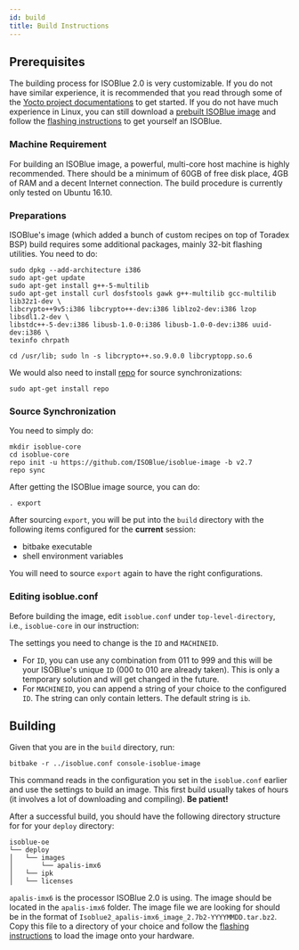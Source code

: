 ```yaml
---
id: build
title: Build Instructions
---
```


## Prerequisites

The building process for ISOBlue 2.0 is very customizable. If you do not have
similar experience, it is recommended that you read through some of the [Yocto
project documentations][1] to get started. If you do not have much experience in
Linux, you can still download a [prebuilt ISOBlue image][2] and follow the
[flashing instructions](flashing.md) to get yourself an ISOBlue.

### Machine Requirement

For building an ISOBlue image, a powerful, multi-core host machine is highly
recommended. There should be a minimum of 60GB of free disk place, 4GB of RAM
and a decent Internet connection. The build procedure is currently only tested
on Ubuntu 16.10.

<!--truncate-->

### Preparations
ISOBlue's image (which added a bunch of custom recipes on top of Toradex BSP)
build requires some additional packages, mainly 32-bit flashing utilities. You
need to do:
```
sudo dpkg --add-architecture i386
sudo apt-get update
sudo apt-get install g++-5-multilib
sudo apt-get install curl dosfstools gawk g++-multilib gcc-multilib lib32z1-dev \
libcrypto++9v5:i386 libcrypto++-dev:i386 liblzo2-dev:i386 lzop libsdl1.2-dev \
libstdc++-5-dev:i386 libusb-1.0-0:i386 libusb-1.0-0-dev:i386 uuid-dev:i386 \
texinfo chrpath

cd /usr/lib; sudo ln -s libcrypto++.so.9.0.0 libcryptopp.so.6
```
We would also need to install [repo][3] for source synchronizations:
```
sudo apt-get install repo
```

### Source Synchronization
You need to simply do:
```
mkdir isoblue-core
cd isoblue-core
repo init -u https://github.com/ISOBlue/isoblue-image -b v2.7
repo sync
```
After getting the ISOBlue image source, you can do:
```
. export
```
After sourcing `export`, you will be put into the `build` directory with the
following items configured for the **current** session:
* bitbake executable
* shell environment variables

You will need to source `export` again to have the right configurations.

### Editing isoblue.conf
Before building the image, edit `isoblue.conf` under `top-level-directory`,
i.e., `isoblue-core` in our instruction:

The settings you need to change is the `ID` and `MACHINEID`.

* For `ID`, you can use any combination from 011 to 999 and this will be your
ISOBlue's unique `ID` (000 to 010 are already taken). This is only a temporary
solution and will get changed in the future.
* For `MACHINEID`, you can append a string of your choice to the configured `ID`.
The string can only contain letters. The default string is `ib`.

## Building
Given that you are in the `build` directory, run:
```
bitbake -r ../isoblue.conf console-isoblue-image
```
This command reads in the configuration you set in the `isoblue.conf` earlier
and use the settings to build an image. This first build usually takes of hours
(it involves a lot of downloading and compiling). **Be patient!**

After a successful build, you should have the following
directory structure for for your `deploy` directory:
```
isoblue-oe
└── deploy
│   └── images
│       └── apalis-imx6
│   └── ipk
│   └── licenses
```
`apalis-imx6` is the processor ISOBlue 2.0 is using. The image should be located
in the `apalis-imx6` folder. The image file we are looking for should be in the
format of `Isoblue2_apalis-imx6_image_2.7b2-YYYYMMDD.tar.bz2`. Copy this file
to a directory of your choice and follow the [flashing instructions](flashing.md)
to load the image onto your hardware.

[1]: http://www.yoctoproject.org/docs/2.4.1/mega-manual/mega-manual.html
[2]: https://drive.google.com/open?id=0B6AeE6Ne4z3aX0VFXzRVWGNSRjQ
[3]: https://source.android.com/setup/using-repo
